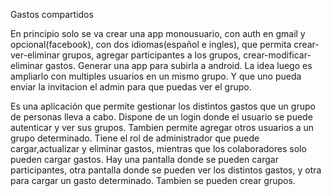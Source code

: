 Gastos compartidos



En principio solo se va crear una app monousuario, con auth en gmail y opcional(facebook), con dos idiomas(español e ingles),
que permita crear-ver-eliminar grupos, agregar participantes a los grupos, crear-modificar-eliminar gastos. Generar una app para subirla a android.
La idea luego es ampliarlo con multiples usuarios en un mismo grupo. Y que uno pueda enviar la invitacion el admin para que puedas ver el grupo.



Es una aplicación que permite gestionar los distintos gastos que un grupo de personas lleva a cabo. Dispone de un login donde el usuario se puede autenticar y ver sus grupos. Tambien permite agregar otros usuarios a un grupo determinado. Tiene el rol de administrador que puede cargar,actualizar y eliminar gastos, mientras que los colaboradores solo pueden cargar gastos.
Hay una pantalla donde se pueden cargar participantes, otra pantalla donde se pueden ver los distintos gastos, y otra para cargar un gasto determinado. Tambien se pueden crear grupos.
